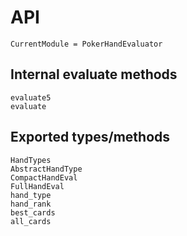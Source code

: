 # API

```@meta
CurrentModule = PokerHandEvaluator
```

## Internal evaluate methods

```@docs
evaluate5
evaluate
```

## Exported types/methods

```@docs
HandTypes
AbstractHandType
CompactHandEval
FullHandEval
hand_type
hand_rank
best_cards
all_cards
```
